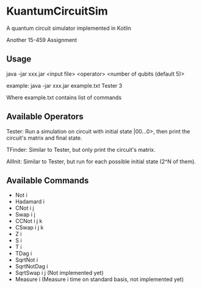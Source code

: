 # KuantumCircuitSim

A quantum circuit simulator implemented in Kotlin

Another 15-459 Assignment

## Usage

java -jar xxx.jar \<input file> \<operator> \<number of qubits (default 5)>

example: java -jar xxx.jar example.txt Tester 3

Where example.txt contains list of commands

## Available Operators

Tester: Run a simulation on circuit with initial state |00...0>, then print the circuit's matrix and final state.

TFinder: Similar to Tester, but only print the circuit's matrix.

AllInit: Similar to Tester, but run for each possible initial state (2^N of them).

## Available Commands

- Not i
- Hadamard i
- CNot i j
- Swap i j
- CCNot i j k
- CSwap i j k
- Z i
- S i
- T i
- TDag i
- SqrtNot i
- SqrtNotDag i
- SqrtSwap i j (Not implemented yet)
- Measure i (Measure i time on standard basis, not implemented yet)